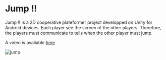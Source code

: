 # Jump !!
Jump !! is a 2D cooperative plateformer project developped on Unity for Android devices. 
Each player see the screen of the other players. Therefore, the players must communicate to tells when the other player must jump.

A video is available [here](https://youtu.be/2TkpPlhb2dk)

![jump](https://user-images.githubusercontent.com/1339741/96101617-f075b180-0ed5-11eb-9694-10c09314e150.gif)
